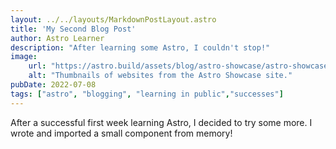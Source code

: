 ```yaml
---
layout: ../../layouts/MarkdownPostLayout.astro
title: 'My Second Blog Post'
author: Astro Learner
description: "After learning some Astro, I couldn't stop!"
image: 
    url: "https://astro.build/assets/blog/astro-showcase/astro-showcase-screenshot.jpg"
    alt: "Thumbnails of websites from the Astro Showcase site."
pubDate: 2022-07-08
tags: ["astro", "blogging", "learning in public","successes"]
---
```


After a successful first week learning Astro, I decided to try some more. I wrote and imported a small component from memory!